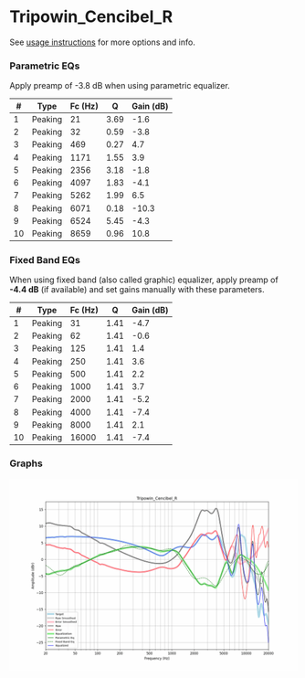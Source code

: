 # Tripowin_Cencibel_R
See [usage instructions](https://github.com/jaakkopasanen/AutoEq#usage) for more options and info.

### Parametric EQs
Apply preamp of -3.8 dB when using parametric equalizer.

|   # | Type    |   Fc (Hz) |    Q |   Gain (dB) |
|-----|---------|-----------|------|-------------|
|   1 | Peaking |        21 | 3.69 |        -1.6 |
|   2 | Peaking |        32 | 0.59 |        -3.8 |
|   3 | Peaking |       469 | 0.27 |         4.7 |
|   4 | Peaking |      1171 | 1.55 |         3.9 |
|   5 | Peaking |      2356 | 3.18 |        -1.8 |
|   6 | Peaking |      4097 | 1.83 |        -4.1 |
|   7 | Peaking |      5262 | 1.99 |         6.5 |
|   8 | Peaking |      6071 | 0.18 |       -10.3 |
|   9 | Peaking |      6524 | 5.45 |        -4.3 |
|  10 | Peaking |      8659 | 0.96 |        10.8 |

### Fixed Band EQs
When using fixed band (also called graphic) equalizer, apply preamp of **-4.4 dB** (if available) and set gains manually with these parameters.

|   # | Type    |   Fc (Hz) |    Q |   Gain (dB) |
|-----|---------|-----------|------|-------------|
|   1 | Peaking |        31 | 1.41 |        -4.7 |
|   2 | Peaking |        62 | 1.41 |        -0.6 |
|   3 | Peaking |       125 | 1.41 |         1.4 |
|   4 | Peaking |       250 | 1.41 |         3.6 |
|   5 | Peaking |       500 | 1.41 |         2.2 |
|   6 | Peaking |      1000 | 1.41 |         3.7 |
|   7 | Peaking |      2000 | 1.41 |        -5.2 |
|   8 | Peaking |      4000 | 1.41 |        -7.4 |
|   9 | Peaking |      8000 | 1.41 |         2.1 |
|  10 | Peaking |     16000 | 1.41 |        -7.4 |

### Graphs
![](./Tripowin_Cencibel_R.png)
